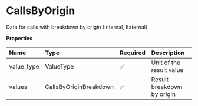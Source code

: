 # CallsByOrigin

Data for calls with breakdown by origin (Internal, External)

**Properties**

| Name       | Type                   | Required | Description                |
| :--------- | :--------------------- | :------- | :------------------------- |
| value_type | ValueType              | ✅       | Unit of the result value   |
| values     | CallsByOriginBreakdown | ✅       | Result breakdown by origin |

<!-- This file was generated by liblab | https://liblab.com/ -->
